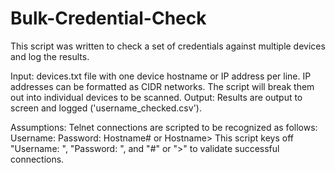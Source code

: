 # Bulk-Credential-Check

This script was written to check a set of credentials against multiple devices and log the results. 

Input: devices.txt file with one device hostname or IP address per line. IP addresses can be formatted as CIDR networks. The script will break them out into individual devices to be scanned.
Output: Results are output to screen and logged ('username_checked.csv').

Assumptions: Telnet connections are scripted to be recognized as follows:
              Username:
              Password:
              Hostname# or Hostname>
            This script keys off "Username: ", "Password: ", and "#" or ">" to validate successful connections.
